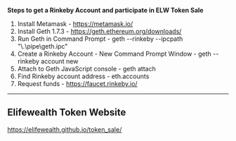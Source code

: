 **Steps to get a Rinkeby Account and participate in ELW Token Sale**

1. Install Metamask - https://metamask.io/
2. Install Geth 1.7.3 - https://geth.ethereum.org/downloads/
3. Run Geth in Command Prompt - geth --rinkeby --ipcpath "\\.\pipe\geth.ipc"
4. Create a Rinkeby Account - New Command Prompt Window - geth --rinkeby account new
5. Attach to Geth JavaScript console - geth attach
6. Find Rinkeby account address - eth.accounts
7. Request funds - https://faucet.rinkeby.io/

---

## Elifewealth Token Website

https://elifewealth.github.io/token_sale/